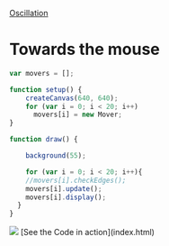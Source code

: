 [Oscillation](../)

# Towards the mouse

```js
var movers = [];

function setup() {
    createCanvas(640, 640);
    for (var i = 0; i < 20; i++)
      movers[i] = new Mover;
}
```

```js
function draw() {

    background(55);

    for (var i = 0; i < 20; i++){
    //movers[i].checkEdges();
    movers[i].update();
    movers[i].display();
  }
}
```

<img src ="img/moouse.gif"/>
[See the Code in action](index.html)

